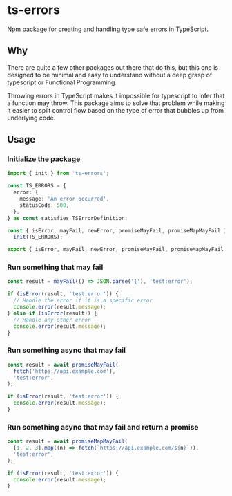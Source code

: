 # ts-errors

Npm package for creating and handling type safe errors in TypeScript.

## Why

There are quite a few other packages out there that do this, but this one is designed to be minimal and easy to understand without a deep grasp of typescript or Functional Programming.

Throwing errors in TypeScript makes it impossible for typescript to infer that a function may throw. This package aims to solve that problem while making it easier to split control flow based on the type of error that bubbles up from underlying code.

## Usage

### Initialize the package

```ts
import { init } from 'ts-errors';

const TS_ERRORS = {
  error: {
    message: 'An error occurred',
    statusCode: 500,
  },
} as const satisfies TSErrorDefinition;

const { isError, mayFail, newError, promiseMayFail, promiseMapMayFail } =
  init(TS_ERRORS);

export { isError, mayFail, newError, promiseMayFail, promiseMapMayFail };
```

### Run something that may fail

```ts
const result = mayFail(() => JSON.parse('{'), 'test:error');

if (isError(result, 'test:error')) {
  // Handle the error if it is a specific error
  console.error(result.message);
} else if (isError(result)) {
  // Handle any other error
  console.error(result.message);
}
```

### Run something async that may fail

```ts
const result = await promiseMayFail(
  fetch('https://api.example.com'),
  'test:error',
);

if (isError(result, 'test:error')) {
  console.error(result.message);
}
```

### Run something async that may fail and return a promise

```ts
const result = await promiseMapMayFail(
  [1, 2, 3].map((n) => fetch(`https://api.example.com/${n}`)),
  'test:error',
);

if (isError(result, 'test:error')) {
  console.error(result.message);
}
```
